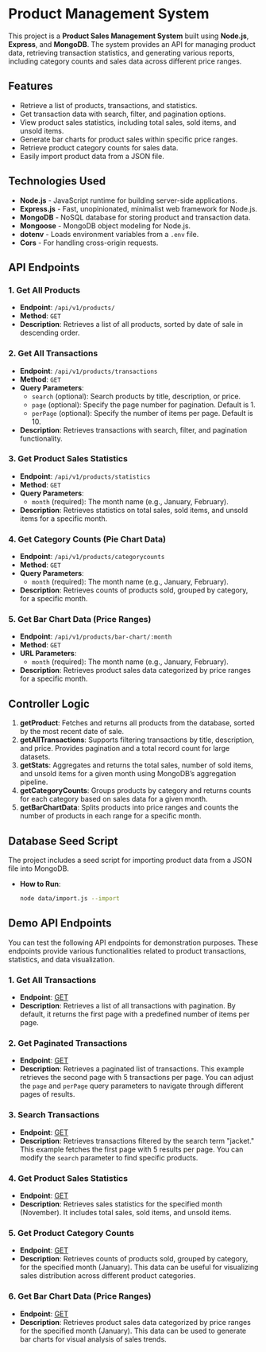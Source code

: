 # Product Management System

This project is a **Product Sales Management System** built using **Node.js**, **Express**, and **MongoDB**. The system provides an API for managing product data, retrieving transaction statistics, and generating various reports, including category counts and sales data across different price ranges.

## Features

- Retrieve a list of products, transactions, and statistics.
- Get transaction data with search, filter, and pagination options.
- View product sales statistics, including total sales, sold items, and unsold items.
- Generate bar charts for product sales within specific price ranges.
- Retrieve product category counts for sales data.
- Easily import product data from a JSON file.

## Technologies Used

- **Node.js** - JavaScript runtime for building server-side applications.
- **Express.js** - Fast, unopinionated, minimalist web framework for Node.js.
- **MongoDB** - NoSQL database for storing product and transaction data.
- **Mongoose** - MongoDB object modeling for Node.js.
- **dotenv** - Loads environment variables from a `.env` file.
- **Cors** - For handling cross-origin requests.

## API Endpoints

### 1. Get All Products
- **Endpoint**: `/api/v1/products/`
- **Method**: `GET`
- **Description**: Retrieves a list of all products, sorted by date of sale in descending order.

### 2. Get All Transactions
- **Endpoint**: `/api/v1/products/transactions`
- **Method**: `GET`
- **Query Parameters**:
  - `search` (optional): Search products by title, description, or price.
  - `page` (optional): Specify the page number for pagination. Default is 1.
  - `perPage` (optional): Specify the number of items per page. Default is 10.
- **Description**: Retrieves transactions with search, filter, and pagination functionality.

### 3. Get Product Sales Statistics
- **Endpoint**: `/api/v1/products/statistics`
- **Method**: `GET`
- **Query Parameters**:
  - `month` (required): The month name (e.g., January, February).
- **Description**: Retrieves statistics on total sales, sold items, and unsold items for a specific month.

### 4. Get Category Counts (Pie Chart Data)
- **Endpoint**: `/api/v1/products/categorycounts`
- **Method**: `GET`
- **Query Parameters**:
  - `month` (required): The month name (e.g., January, February).
- **Description**: Retrieves counts of products sold, grouped by category, for a specific month.

### 5. Get Bar Chart Data (Price Ranges)
- **Endpoint**: `/api/v1/products/bar-chart/:month`
- **Method**: `GET`
- **URL Parameters**:
  - `month` (required): The month name (e.g., January, February).
- **Description**: Retrieves product sales data categorized by price ranges for a specific month.

## Controller Logic

1. **getProduct**: Fetches and returns all products from the database, sorted by the most recent date of sale.
2. **getAllTransactions**: Supports filtering transactions by title, description, and price. Provides pagination and a total record count for large datasets.
3. **getStats**: Aggregates and returns the total sales, number of sold items, and unsold items for a given month using MongoDB’s aggregation pipeline.
4. **getCategoryCounts**: Groups products by category and returns counts for each category based on sales data for a given month.
5. **getBarChartData**: Splits products into price ranges and counts the number of products in each range for a specific month.

## Database Seed Script

The project includes a seed script for importing product data from a JSON file into MongoDB.

- **How to Run**:
  ```bash
  node data/import.js --import


## Demo API Endpoints

You can test the following API endpoints for demonstration purposes. These endpoints provide various functionalities related to product transactions, statistics, and data visualization.

### 1. Get All Transactions
- **Endpoint**: [GET](http://localhost:3000/api/v1/products/transactions)
- **Description**: Retrieves a list of all transactions with pagination. By default, it returns the first page with a predefined number of items per page.

### 2. Get Paginated Transactions
- **Endpoint**: [GET](http://localhost:3000/api/v1/products/transactions?page=2&perPage=5)
- **Description**: Retrieves a paginated list of transactions. This example retrieves the second page with 5 transactions per page. You can adjust the `page` and `perPage` query parameters to navigate through different pages of results.

### 3. Search Transactions
- **Endpoint**: [GET](http://localhost:3000/api/v1/products/transactions?search=jacket&page=1&perPage=5)
- **Description**: Retrieves transactions filtered by the search term "jacket." This example fetches the first page with 5 results per page. You can modify the `search` parameter to find specific products.

### 4. Get Product Sales Statistics
- **Endpoint**: [GET](http://localhost:3000/api/v1/products/statistics?month=November)
- **Description**: Retrieves sales statistics for the specified month (November). It includes total sales, sold items, and unsold items.

### 5. Get Product Category Counts
- **Endpoint**: [GET](http://localhost:3000/api/v1/products/categorycounts?month=January)
- **Description**: Retrieves counts of products sold, grouped by category, for the specified month (January). This data can be useful for visualizing sales distribution across different product categories.

### 6. Get Bar Chart Data (Price Ranges)
- **Endpoint**: [GET](http://localhost:3000/api/v1/products/bar-chart/January)
- **Description**: Retrieves product sales data categorized by price ranges for the specified month (January). This data can be used to generate bar charts for visual analysis of sales trends.

